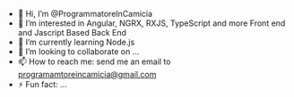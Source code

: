 - 👋 Hi, I’m @ProgrammatoreInCamicia
- 👀 I’m interested in Angular, NGRX, RXJS, TypeScript and more Front end and Jascript Based Back End
- 🌱 I’m currently learning Node.js
- 💞️ I’m looking to collaborate on ...
- 📫 How to reach me: send me an email to programamtoreincamicia@gmail.com
- ⚡ Fun fact: ...

<!---
ProgrammatoreInCamicia/ProgrammatoreInCamicia is a ✨ special ✨ repository because its `README.md` (this file) appears on your GitHub profile.
You can click the Preview link to take a look at your changes.
--->
